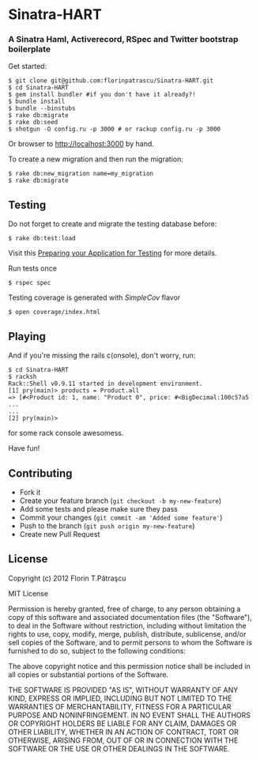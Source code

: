 # Sinatra-HART
### A Sinatra Haml, Activerecord, RSpec and Twitter bootstrap boilerplate

Get started:

    $ git clone git@github.com:florinpatrascu/Sinatra-HART.git
    $ cd Sinatra-HART
    $ gem install bundler #if you don't have it already?!
    $ bundle install
    $ bundle --binstubs
    $ rake db:migrate
    $ rake db:seed
    $ shotgun -O config.ru -p 3000 # or rackup config.ru -p 3000

Or browser to <http://localhost:3000> by hand.

To create a new migration and then run the migration:

    $ rake db:new_migration name=my_migration
    $ rake db:migrate

## Testing
Do not forget to create and migrate the testing database before:

    $ rake db:test:load
Visit this [Preparing your Application for Testing][1] for more details.
  
Run tests once
  
    $ rspec spec
  
Testing coverage is generated with _SimpleCov_ flavor
    
    $ open coverage/index.html

## Playing  
And if you're missing the rails c(onsole), don't worry, run: 

    $ cd Sinatra-HART
    $ racksh
    Rack::Shell v0.9.11 started in development environment.
    [1] pry(main)> products = Product.all
    => [#<Product id: 1, name: "Product 0", price: #<BigDecimal:100c57a5 ...
    ...
    [2] pry(main)> 
  

for some rack console awesomess.

Have fun!

## Contributing

  * Fork it
  * Create your feature branch (``git checkout -b my-new-feature``)
  * Add some tests and please make sure they pass
  * Commit your changes (``git commit -am 'Added some feature'``)
  * Push to the branch (``git push origin my-new-feature``)
  * Create new Pull Request

## License
Copyright (c) 2012 Florin T.Pătraşcu

MIT License

Permission is hereby granted, free of charge, to any person obtaining
a copy of this software and associated documentation files (the
"Software"), to deal in the Software without restriction, including
without limitation the rights to use, copy, modify, merge, publish,
distribute, sublicense, and/or sell copies of the Software, and to
permit persons to whom the Software is furnished to do so, subject to
the following conditions:

The above copyright notice and this permission notice shall be
included in all copies or substantial portions of the Software.

THE SOFTWARE IS PROVIDED "AS IS", WITHOUT WARRANTY OF ANY KIND,
EXPRESS OR IMPLIED, INCLUDING BUT NOT LIMITED TO THE WARRANTIES OF
MERCHANTABILITY, FITNESS FOR A PARTICULAR PURPOSE AND
NONINFRINGEMENT. IN NO EVENT SHALL THE AUTHORS OR COPYRIGHT HOLDERS BE
LIABLE FOR ANY CLAIM, DAMAGES OR OTHER LIABILITY, WHETHER IN AN ACTION
OF CONTRACT, TORT OR OTHERWISE, ARISING FROM, OUT OF OR IN CONNECTION
WITH THE SOFTWARE OR THE USE OR OTHER DEALINGS IN THE SOFTWARE.


[1]: http://guides.rubyonrails.org/testing.html#preparing-your-application-for-testing
